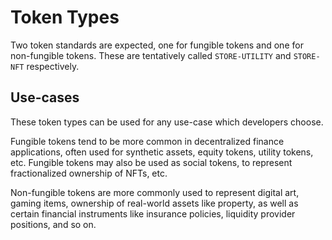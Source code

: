 # Token Types

Two token standards are expected, one for fungible tokens and one for non-fungible tokens. These are tentatively called `STORE-UTILITY` and `STORE-NFT` respectively.

## Use-cases

These token types can be used for any use-case which developers choose.

Fungible tokens tend to be more common in decentralized finance applications, often used for synthetic assets, equity tokens, utility tokens, etc. Fungible tokens may also be used as social tokens, to represent fractionalized ownership of NFTs, etc.

Non-fungible tokens are more commonly used to represent digital art, gaming items, ownership of real-world assets like property, as well as certain financial instruments like insurance policies, liquidity provider positions, and so on.
